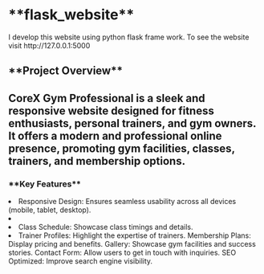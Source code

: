 <h1>**flask_website**</h1>
I develop this website using python flask frame work. To see the website visit http://127.0.0.1:5000

<h2>**Project Overview**<h2>
<p>CoreX Gym Professional is a sleek and responsive website designed for fitness enthusiasts, personal trainers, and gym owners. It offers a modern and professional online presence, promoting gym facilities, classes, trainers, and membership options.<p>

<h3>**Key Features**</h3>
<li>Responsive Design: Ensures seamless usability across all devices (mobile, tablet, desktop).<li>
<li>Class Schedule: Showcase class timings and details.<li>
Trainer Profiles: Highlight the expertise of trainers.
Membership Plans: Display pricing and benefits.
Gallery: Showcase gym facilities and success stories.
Contact Form: Allow users to get in touch with inquiries.
SEO Optimized: Improve search engine visibility.

